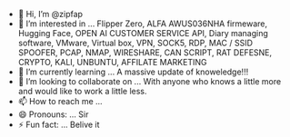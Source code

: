 - 👋 Hi, I’m @zipfap
- 👀 I’m interested in ... Flipper Zero, ALFA AWUS036NHA firmeware, Hugging Face, OPEN AI CUSTOMER SERVICE API, Diary managing software, VMware, Virtual box, VPN, SOCK5, RDP, MAC / SSID SPOOFER, PCAP, NMAP, WIRESHARE, CAN SCRIPT, RAT DEFESNE, CRYPTO, KALI, UNBUNTU, AFFILATE MARKETING
- 🌱 I’m currently learning ... A massive update of knoweledge!!! 
- 💞️ I’m looking to collaborate on ... With anyone who knows a little more and would like to work a little less. 
- 📫 How to reach me ... 
- 😄 Pronouns: ... Sir 
- ⚡ Fun fact: ... Belive it

<!---
zipfap/zipfap is a ✨ special ✨ repository because its `README.md` (this file) appears on your GitHub profile.
You can click the Preview link to take a look at your changes.
--->
